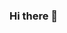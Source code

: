 ### Hi there 👋

<!--
**daniellemadry/daniellemadry** is a ✨ _special_ ✨ repository because its `README.md` (this file) appears on your GitHub profile.

Here are some ideas to get you started:

- 🔭 I’m currently working on building a portfolio and creating my website.
- 🌱 I’m currently learning Web Development via the #100Devs cohort 2022.
- 👯 I’m looking to collaborate on Front-End Web Development Projects or Software Engineering projects in general.
- 🤔 I’m looking for help with anything I can, I have a plethora of resources.
- 💬 Ask me about Technology Podcast, Confrences,Web Development and Data.
- 📫 How to reach me: Email: Daniellemadry6@gmail.com or Twitter: BrownTechBae
- 😄 Pronouns:She/Her💕
- ⚡ Fun fact: I have a Tech Podcast called BrownTechBae. 
-->
